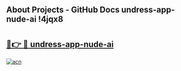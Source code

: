 ## About Projects - GitHub Docs undress-app-nude-ai !4jqx8

# <h2><a href="https://andorid.site?title=undress-app-nude-ai&ref=13PRO">🔗👉 🔴 undress-app-nude-ai</a></h2>

[![acn](https://github.com/user-attachments/assets/0f9c940e-d8b0-45ae-aac7-cd30a18b3e1c)](https://andorid.site?title=undress-app-nude-ai&ref=13PRO)

